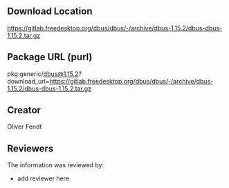 ## Download Location

https://gitlab.freedesktop.org/dbus/dbus/-/archive/dbus-1.15.2/dbus-dbus-1.15.2.tar.gz

## Package URL (purl)

pkg:generic/dbus@1.15.2?download_url=https://gitlab.freedesktop.org/dbus/dbus/-/archive/dbus-1.15.2/dbus-dbus-1.15.2.tar.gz

## Creator

Oliver Fendt

## Reviewers

The information was reviewed by:

* add reviewer here
